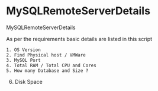 # MySQLRemoteServerDetails
MySQLRemoteServerDetails

As per the requirements basic details are listed in this script

	1. OS Version
	2. Find Physical host / VMWare
	3. MySQL Port
	4. Total RAM / Total CPU and Cores
	5. How many Database and Size ?
  6. Disk Space
 
